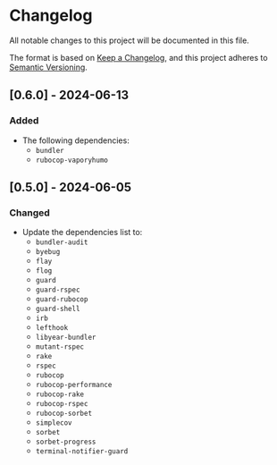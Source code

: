 # Changelog

All notable changes to this project will be documented in this file.

The format is based on [Keep a Changelog](https://keepachangelog.com/en/1.1.0/),
and this project adheres to [Semantic Versioning](https://semver.org/spec/v2.0.0.html).

## [0.6.0] - 2024-06-13
### Added
- The following dependencies:
  - `bundler`
  - `rubocop-vaporyhumo`

## [0.5.0] - 2024-06-05
### Changed
- Update the dependencies list to:
  - `bundler-audit`
  - `byebug`
  - `flay`
  - `flog`
  - `guard`
  - `guard-rspec`
  - `guard-rubocop`
  - `guard-shell`
  - `irb`
  - `lefthook`
  - `libyear-bundler`
  - `mutant-rspec`
  - `rake`
  - `rspec`
  - `rubocop`
  - `rubocop-performance`
  - `rubocop-rake`
  - `rubocop-rspec`
  - `rubocop-sorbet`
  - `simplecov`
  - `sorbet`
  - `sorbet-progress`
  - `terminal-notifier-guard`
